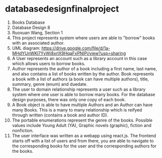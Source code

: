# databasedesignfinalproject

1. Books Database
2. Database Design 8 
3. Ruoxuan Wang, Section 1
4. This project represents system where users are able to "borrow" books with an associated author. 
5. UML diagram:
https://drive.google.com/file/d/1a-MHdYUnWKl7YyWi8xrlX9HqaFxPNIPj/view?usp=sharing  
6. A User represents an account such as a library account in this case which allows users to borrow books. 
7. Author represents the author of a book including a first name, last name, and also contains a list of books written by the author. Book represents a book with a list of authors (a book can have multiple authors), title, summary, genre (enum) and duedate. 
8. The user to domain relationship represents a user such as a library system where one user is able to borrow many books. For the database design purposes, there was only one copy of each book. 
9. A Book object is able to have multiple Authors and an Author can have many Books. This is a many to many relationship which is reifyed through written (contains a book and author ID). 
10. The portable enumerations represent the genre of the books. Possible values include Young Adult (YA), Graphic novels (graphic), fiction and nonfiction. 
11. The user interface was written as a webapp using react.js. The frontend starts off with a list of users and from there, you are able to navigate to the corresponding books for the user and the corresponding authors for the books. 


